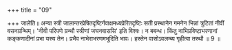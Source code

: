 +++
title = "09"

+++
जालेति॥ अन्या स्त्री जालान्तरप्रेषितदृष्टिर्गवाक्षमध्यप्रेरितदृष्टिः सती प्रस्थानेन गमनेन भिन्नां त्रुटितां नीवीं वसनग्रन्थिम्। 'नीवी परिपणे ग्रन्थौ स्त्रीणां जघनवाससि' इति विश्वः। न बबन्ध। किंतु नाभिप्रविष्टाभरणानां कङ्कणादीनां प्रभा यस्य तेन। प्रभैव नाभेराभरणमभूदिति भावः। हस्तेन वासोऽवलम्ब्य गृहीत्वा तस्थौ ॥ 9 ॥